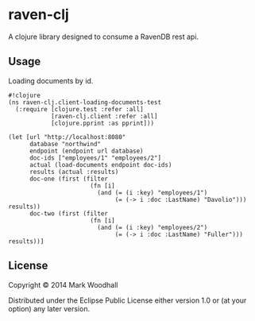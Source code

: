 # raven-clj

A clojure library designed to consume a RavenDB rest api. 

## Usage

Loading documents by id.
```
#!clojure
(ns raven-clj.client-loading-documents-test
  (:require [clojure.test :refer :all]
            [raven-clj.client :refer :all]
            [clojure.pprint :as pprint]))

(let [url "http://localhost:8080"
      database "northwind"
      endpoint (endpoint url database)
      doc-ids ["employees/1" "employees/2"]
      actual (load-documents endpoint doc-ids)
      results (actual :results)
      doc-one (first (filter 
                       (fn [i] 
                         (and (= (i :key) "employees/1")
                              (= (-> i :doc :LastName) "Davolio"))) results))
      doc-two (first (filter 
                       (fn [i] 
                         (and (= (i :key) "employees/2")
                              (= (-> i :doc :LastName) "Fuller"))) results))]
```

## License

Copyright © 2014 Mark Woodhall

Distributed under the Eclipse Public License either version 1.0 or (at
your option) any later version.